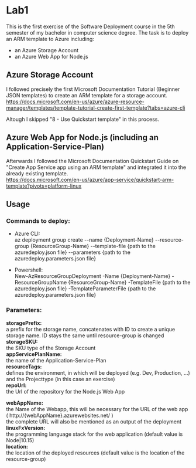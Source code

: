 # Lab1

This is the first exercise of the Software Deployment course in the 5th semester of my bachelor in computer science degree.
The task is to deploy an ARM template to Azure including:
* an Azure Storage Account
* an Azure Web App for Node.js

## Azure Storage Account

I followed precisely the first Microsoft Documentation Tutorial (Beginner JSON templates) to create an ARM template for a storage account.<br>
https://docs.microsoft.com/en-us/azure/azure-resource-manager/templates/template-tutorial-create-first-template?tabs=azure-cli

Altough I skipped "8 - Use Quickstart template" in this process.

## Azure Web App for Node.js (including an Application-Service-Plan)

Afterwards I followed the Microsoft Documentation Quickstart Guide on "Create App Service app using an ARM template" and integrated 
it into the already existing template.<br>
https://docs.microsoft.com/en-us/azure/app-service/quickstart-arm-template?pivots=platform-linux

## Usage
### Commands to deploy:
* Azure CLI:<br>
    az deployment group create --name {Deployment-Name} --resource-group {ResourceGroup-Name} --template-file {path to the azuredeploy.json file} --parameters {path to the azuredeploy.parameters.json file}

* Powershell:<br>
    New-AzResourceGroupDeployment -Name {Deployment-Name} -ResourceGroupName {ResourceGroup-Name} -TemplateFile {path to the azuredeploy.json file} -TemplateParameterFile {path to the azuredeploy.parameters.json file}


### Parameters:
**storagePrefix:**<br>          a prefix for the storage name, concatenates with ID to create a unique storage name. ID stays the same until resource-group is changed <br>
**storageSKU:** <br>             the SKU type of the Storage Account <br>
**appServicePlanName:** <br>     the name of the Application-Service-Plan <br>
**resourceTags:** <br>           defines the environment, in which will be deployed (e.g. Dev, Production, ...)
                            and the Projecttype (in this case an exercise) <br>
**repoUrl:** <br>                the Url of the repository for the Node.js Web App <br>

**webAppName:** <br>             the Name of the Webapp, this will be necessary for the URL of the web app<br> 
                            ( http://{webAppName}.azurewebsites.net/ )<br>
                            the complete URL will also be mentioned as an output of the deployment <br>
**linuxFxVersion:** <br>        the programming language stack for the web application (default value is Node|10.15) <br>
**location:**<br>               the location of the deployed resources (default value is the location of the resource-group)